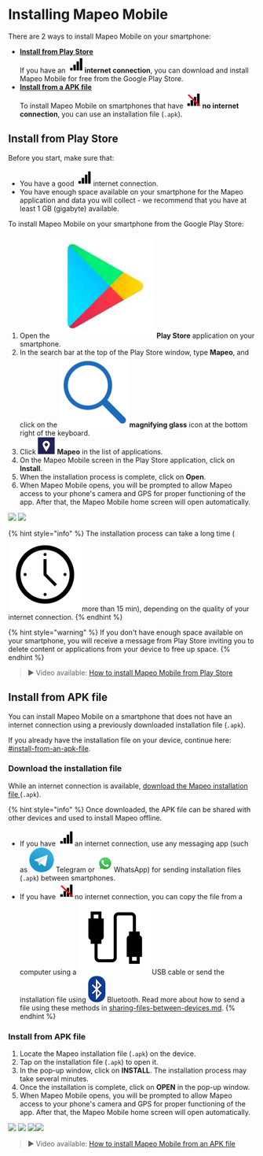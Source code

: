 # Installing Mapeo Mobile

There are 2 ways to install Mapeo Mobile on your smartphone:

* [**Install from Play Store**](installing-mapeo-mobile.md#install-from-play-store)\
  If you have an <img src="../../.gitbook/assets/internet-connection-icon.png" alt="" data-size="line">**internet connection**, you can download and install Mapeo Mobile for free from the Google Play Store.&#x20;
* [**Install from a APK file**](installing-mapeo-mobile.md#install-from-apk-file)\
  To install Mapeo Mobile on smartphones that have <img src="../../.gitbook/assets/no-internet-connection-icon.png" alt="" data-size="line">**no internet** **connection**, you can use an installation file (`.apk`).

## Install from Play Store

Before you start, make sure that:

* You have a good <img src="../../.gitbook/assets/internet-connection-icon.png" alt="" data-size="line">internet connection.
* You have enough space available on your smartphone for the Mapeo application and data you will collect - we recommend that you have at least 1 GB (gigabyte) available.

To install Mapeo Mobile on your smartphone from the Google Play Store:

1. Open the <img src="../../.gitbook/assets/play-store-icon" alt="" data-size="line"> **Play Store** application on your smartphone.
2. In the search bar at the top of the Play Store window, type **Mapeo**, and click on the <img src="../../.gitbook/assets/image (18).png" alt="" data-size="line">**magnifying glass** icon at the bottom right of the keyboard.
3. Click <img src="../../.gitbook/assets/Mm-icon.png" alt="" data-size="line"> **Mapeo** in the list of applications.
4. On the Mapeo Mobile screen in the Play Store application, click on **Install**.
5. When the installation process is complete, click on **Open**.
6. When Mapeo Mobile opens, you will be prompted to allow Mapeo access to your phone's camera and GPS for proper functioning of the app. After that, the Mapeo Mobile home screen will open automatically.

![](../../.gitbook/assets/Play\_Store\_Install\_Mapeo.jpg) ![](../../.gitbook/assets/Mm\_accept\_camera\_permissions.jpg)

{% hint style="info" %}
The installation process can take a long time (<img src="../../.gitbook/assets/watch_time.png" alt="" data-size="line">more than 15 min), depending on the quality of your internet connection.
{% endhint %}

{% hint style="warning" %}
If you don't have enough space available on your smartphone, you will receive a message from Play Store inviting you to delete content or applications from your device to free up space.
{% endhint %}

> ▶ Video available: [How to install Mapeo Mobile from Play Store](https://www.youtube.com/watch?v=-2EYN4pimXk)

## Install from APK file

You can install Mapeo Mobile on a smartphone that does not have an internet connection using a previously downloaded installation file (`.apk`).

If you already have the installation file on your device, continue here: [#install-from-an-apk-file](installing-mapeo-mobile.md#install-from-an-apk-file "mention").

### Download the installation file

While an internet connection is available, [download the Mapeo installation file ](https://apk.mapeo.app/latest/)(`.apk`).

{% hint style="info" %}
Once downloaded, the APK file can be shared with other devices and used to install Mapeo offline.

* If you have <img src="../../.gitbook/assets/internet-connection-icon.png" alt="" data-size="line">an internet connection, use any messaging app (such as <img src="../../.gitbook/assets/Telegram-logo.png" alt="" data-size="line"> Telegram or <img src="../../.gitbook/assets/whatsapp-icon.png" alt="" data-size="line">WhatsApp) for sending installation files (`.apk`) between smartphones.
* If you have <img src="../../.gitbook/assets/no-internet-connection-icon.png" alt="" data-size="line">no internet connection, you can copy the file from a computer using a <img src="../../.gitbook/assets/USB_cable.png" alt="" data-size="line">USB cable or send the installation file using <img src="../../.gitbook/assets/bluetooth.jpg" alt="" data-size="line"> Bluetooth. Read more about how to send a file using these methods in [sharing-files-between-devices.md](../troubleshooting/sharing-files-between-devices.md "mention").
{% endhint %}

### Install from APK file

1. Locate the Mapeo installation file (`.apk`) on the device.
2. Tap on the installation file (`.apk`) to open it.
3. In the pop-up window, click on **INSTALL**. The installation process may take several minutes.
4. Once the installation is complete, click on **OPEN** in the pop-up window.
5. When Mapeo Mobile opens, you will be prompted to allow Mapeo access to your phone's camera and GPS for proper functioning of the app. After that, the Mapeo Mobile home screen will open automatically.

&#x20;![](../../.gitbook/assets/Download\_Mm\_APK\_from\_Telegram\_.jpg) ![](../../.gitbook/assets/Mm\_Install\_APK\_select\_Install.jpg) ![](../../.gitbook/assets/Mm\_Post\_install\_APK\_open\_Mapeo.jpg)![](../../.gitbook/assets/Mm\_accept\_camera\_permissions.jpg)

> ▶ Video available: [How to install Mapeo Mobile from an APK file](https://www.youtube.com/watch?v=eMJW1Hx3xQg)
